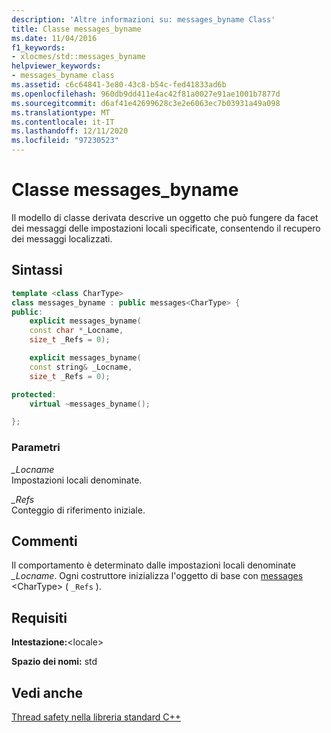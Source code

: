 ```yaml
---
description: 'Altre informazioni su: messages_byname Class'
title: Classe messages_byname
ms.date: 11/04/2016
f1_keywords:
- xlocmes/std::messages_byname
helpviewer_keywords:
- messages_byname class
ms.assetid: c6c64841-3e80-43c8-b54c-fed41833ad6b
ms.openlocfilehash: 960db9dd411e4ac42f81a0027e91ae1001b7877d
ms.sourcegitcommit: d6af41e42699628c3e2e6063ec7b03931a49a098
ms.translationtype: MT
ms.contentlocale: it-IT
ms.lasthandoff: 12/11/2020
ms.locfileid: "97230523"
---
```

# <a name="messages_byname-class"></a>Classe messages_byname

Il modello di classe derivata descrive un oggetto che può fungere da facet dei messaggi delle impostazioni locali specificate, consentendo il recupero dei messaggi localizzati.

## <a name="syntax"></a>Sintassi

```cpp
template <class CharType>
class messages_byname : public messages<CharType> {
public:
    explicit messages_byname(
    const char *_Locname,
    size_t _Refs = 0);

    explicit messages_byname(
    const string& _Locname,
    size_t _Refs = 0);

protected:
    virtual ~messages_byname();

};
```

### <a name="parameters"></a>Parametri

*_Locname*\
Impostazioni locali denominate.

*_Refs*\
Conteggio di riferimento iniziale.

## <a name="remarks"></a>Commenti

Il comportamento è determinato dalle impostazioni locali denominate *_Locname*. Ogni costruttore inizializza l'oggetto di base con [messages](../standard-library/messages-class.md#messages) \<CharType> ( `_Refs` ).

## <a name="requirements"></a>Requisiti

**Intestazione:**\<locale>

**Spazio dei nomi:** std

## <a name="see-also"></a>Vedi anche

[Thread safety nella libreria standard C++](../standard-library/thread-safety-in-the-cpp-standard-library.md)
